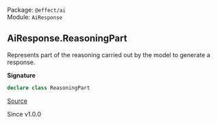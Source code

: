 Package: `@effect/ai`<br />
Module: `AiResponse`<br />

## AiResponse.ReasoningPart

Represents part of the reasoning carried out by the model to generate a
response.

**Signature**

```ts
declare class ReasoningPart
```

[Source](https://github.com/Effect-TS/effect/tree/main/packages/ai/ai/src/AiResponse.ts#L410)

Since v1.0.0
